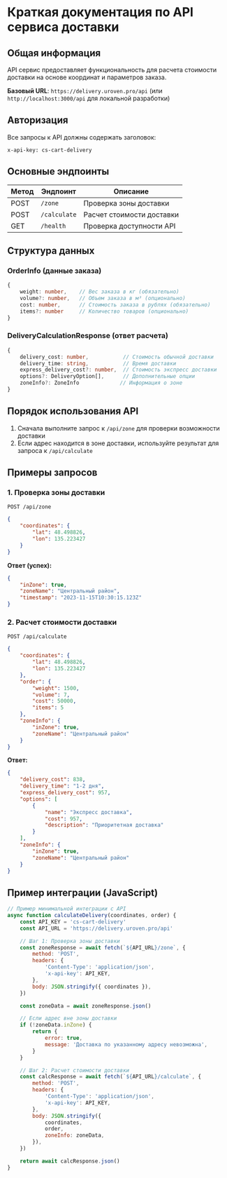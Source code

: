 # Краткая документация по API сервиса доставки

## Общая информация

API сервис предоставляет функциональность для расчета стоимости доставки на основе координат и параметров заказа.

**Базовый URL**: `https://delivery.uroven.pro/api` (или `http://localhost:3000/api` для локальной разработки)

## Авторизация

Все запросы к API должны содержать заголовок:

```
x-api-key: cs-cart-delivery
```

## Основные эндпоинты

| Метод | Эндпоинт     | Описание                  |
| ----- | ------------ | ------------------------- |
| POST  | `/zone`      | Проверка зоны доставки    |
| POST  | `/calculate` | Расчет стоимости доставки |
| GET   | `/health`    | Проверка доступности API  |

## Структура данных

### OrderInfo (данные заказа)
```typescript
{
    weight: number,    // Вес заказа в кг (обязательно)
    volume?: number,   // Объем заказа в м³ (опционально)
    cost: number,      // Стоимость заказа в рублях (обязательно)
    items?: number     // Количество товаров (опционально)
}
```

### DeliveryCalculationResponse (ответ расчета)
```typescript
{
    delivery_cost: number,           // Стоимость обычной доставки
    delivery_time: string,           // Время доставки
    express_delivery_cost?: number,  // Стоимость экспресс доставки
    options?: DeliveryOption[],      // Дополнительные опции
    zoneInfo?: ZoneInfo             // Информация о зоне
}
```

## Порядок использования API

1. Сначала выполните запрос к `/api/zone` для проверки возможности доставки
2. Если адрес находится в зоне доставки, используйте результат для запроса к `/api/calculate`

## Примеры запросов

### 1. Проверка зоны доставки

```
POST /api/zone
```

```json
{
    "coordinates": {
        "lat": 48.498826,
        "lon": 135.223427
    }
}
```

**Ответ (успех):**

```json
{
    "inZone": true,
    "zoneName": "Центральный район",
    "timestamp": "2023-11-15T10:30:15.123Z"
}
```

### 2. Расчет стоимости доставки

```
POST /api/calculate
```

```json
{
    "coordinates": {
        "lat": 48.498826,
        "lon": 135.223427
    },
    "order": {
        "weight": 1500,
        "volume": 7,
        "cost": 50000,
        "items": 5
    },
    "zoneInfo": {
        "inZone": true,
        "zoneName": "Центральный район"
    }
}
```

**Ответ:**

```json
{
    "delivery_cost": 838,
    "delivery_time": "1-2 дня",
    "express_delivery_cost": 957,
    "options": [
        {
            "name": "Экспресс доставка",
            "cost": 957,
            "description": "Приоритетная доставка"
        }
    ],
    "zoneInfo": {
        "inZone": true,
        "zoneName": "Центральный район"
    }
}
```

## Пример интеграции (JavaScript)

```javascript
// Пример минимальной интеграции с API
async function calculateDelivery(coordinates, order) {
    const API_KEY = 'cs-cart-delivery'
    const API_URL = 'https://delivery.uroven.pro/api'

    // Шаг 1: Проверка зоны доставки
    const zoneResponse = await fetch(`${API_URL}/zone`, {
        method: 'POST',
        headers: {
            'Content-Type': 'application/json',
            'x-api-key': API_KEY,
        },
        body: JSON.stringify({ coordinates }),
    })

    const zoneData = await zoneResponse.json()

    // Если адрес вне зоны доставки
    if (!zoneData.inZone) {
        return {
            error: true,
            message: 'Доставка по указанному адресу невозможна',
        }
    }

    // Шаг 2: Расчет стоимости доставки
    const calcResponse = await fetch(`${API_URL}/calculate`, {
        method: 'POST',
        headers: {
            'Content-Type': 'application/json',
            'x-api-key': API_KEY,
        },
        body: JSON.stringify({
            coordinates,
            order,
            zoneInfo: zoneData,
        }),
    })

    return await calcResponse.json()
}
```
